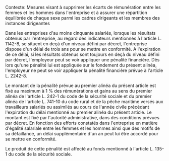 Contexte: Mesures visant à supprimer les écarts de rémunération entre les femmes et les hommes dans l'entreprise et à assurer une répartition équilibrée de chaque sexe parmi les cadres dirigeants et les membres des instances dirigeantes

Dans les entreprises d'au moins cinquante salariés, lorsque les résultats obtenus par l'entreprise, au regard des indicateurs mentionnés à l'article L. 1142-8, se situent en deçà d'un niveau défini par décret, l'entreprise dispose d'un délai de trois ans pour se mettre en conformité. A l'expiration de ce délai, si les résultats obtenus sont toujours en deçà du niveau défini par décret, l'employeur peut se voir appliquer une pénalité financière. Dès lors qu'une pénalité lui est appliquée sur le fondement du présent alinéa, l'employeur ne peut se voir appliquer la pénalité financière prévue à l'article L. 2242-8.

Le montant de la pénalité prévue au premier alinéa du présent article est fixé au maximum à 1 % des rémunérations et gains au sens du premier alinéa de l'article L. 242-1 du code de la sécurité sociale et du premier alinéa de l'article L. 741-10 du code rural et de la pêche maritime versés aux travailleurs salariés ou assimilés au cours de l'année civile précédant l'expiration du délai mentionné au premier alinéa du présent article. Le montant est fixé par l'autorité administrative, dans des conditions prévues par décret. En fonction des efforts constatés dans l'entreprise en matière d'égalité salariale entre les femmes et les hommes ainsi que des motifs de sa défaillance, un délai supplémentaire d'un an peut lui être accordé pour se mettre en conformité.

Le produit de cette pénalité est affecté au fonds mentionné à l'article L. 135-1 du code de la sécurité sociale.